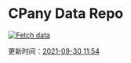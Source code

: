 # CPany Data Repo

[![Fetch data](https://github.com/yjl9903/CPany/actions/workflows/fetch.yml/badge.svg)](https://github.com/yjl9903/CPany/actions/workflows/fetch.yml)

<!-- START_SECTION: update_time -->
更新时间：[2021-09-30 11:54](https://www.timeanddate.com/worldclock/fixedtime.html?msg=Fetch+data&iso=20210930T115435&p1=237)
<!-- END_SECTION: update_time -->
